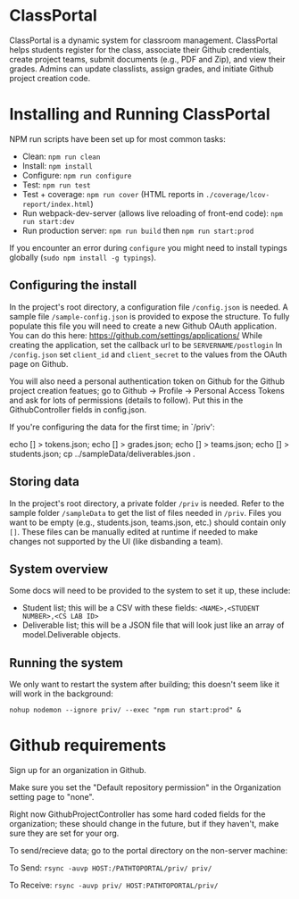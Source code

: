 # ClassPortal

ClassPortal is a dynamic system for classroom management. ClassPortal helps students register for the class, associate their Github credentials, create project teams, submit documents (e.g., PDF and Zip), and view their grades. Admins can update classlists, assign grades, and initiate Github project creation code.

# Installing and Running ClassPortal

NPM run scripts have been set up for most common tasks:

* Clean: `npm run clean`
* Install: `npm install`
* Configure: `npm run configure`
* Test: `npm run test`
* Test + coverage: `npm run cover` (HTML reports in `./coverage/lcov-report/index.html`)
* Run webpack-dev-server (allows live reloading of front-end code): `npm run start:dev`
* Run production server: `npm run build` then `npm run start:prod`

If you encounter an error during `configure` you might need to install typings globally (`sudo npm install -g typings`).

## Configuring the install
In the project's root directory, a configuration file `/config.json` is needed. A sample file `/sample-config.json` is provided to expose the structure. To fully populate this file you will need to create a new Github OAuth application. You can do this here: https://github.com/settings/applications/ While creating the application, set the callback url to be  ```SERVERNAME/postlogin``` In ```/config.json``` set ```client_id``` and ```client_secret``` to the values from the OAuth page on Github.

You will also need a personal authentication token on Github for the Github project creation featues; go to Github -> Profile -> Personal Access Tokens and ask for lots of permissions (details to follow). Put this in the GithubController fields in config.json.

If you're configuring the data for the first time; in `/priv':

echo [] > tokens.json; echo [] > grades.json; echo [] > teams.json; echo [] > students.json; cp ../sampleData/deliverables.json .

## Storing data

In the project's root directory, a private folder `/priv` is needed. Refer to the sample folder `/sampleData` to get the list of files needed in `/priv`. Files you want to be empty (e.g., students.json, teams.json, etc.) should contain only `[]`. These files can be manually edited at runtime if needed to make changes not supported by the UI (like disbanding a team).

## System overview

Some docs will need to be provided to the system to set it up, these include:

* Student list; this will be a CSV with these fields: ```<NAME>,<STUDENT NUMBER>,<CS LAB ID>```
* Deliverable list; this will be a JSON file that will look just like an array of model.Deliverable objects.

## Running the system

We only want to restart the system after building; this doesn't seem like it will work in the background:

```
nohup nodemon --ignore priv/ --exec "npm run start:prod" &
```


# Github requirements

Sign up for an organization in Github.

Make sure you set the "Default repository permission" in the Organization setting page to "none".

Right now GithubProjectController has some hard coded fields for the organization; these should change in the future, but if they haven't, make sure they are set for your org.


To send/recieve data; go to the portal directory on the non-server machine:

To Send:
```rsync -auvp HOST:/PATHTOPORTAL/priv/ priv/```

To Receive:
```rsync -auvp priv/ HOST:PATHTOPORTAL/priv/```
